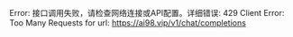 Error: 接口调用失败，请检查网络连接或API配置。详细错误: 429 Client Error: Too Many Requests for url: https://ai98.vip/v1/chat/completions